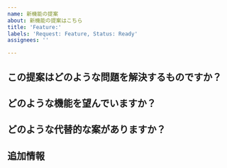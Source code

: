 ```yaml
---
name: 新機能の提案
about: 新機能の提案はこちら
title: 'Feature:'
labels: 'Request: Feature, Status: Ready'
assignees: ''

---
```


## この提案はどのような問題を解決するものですか？

## どのような機能を望んでいますか？

## どのような代替的な案がありますか？

## 追加情報
